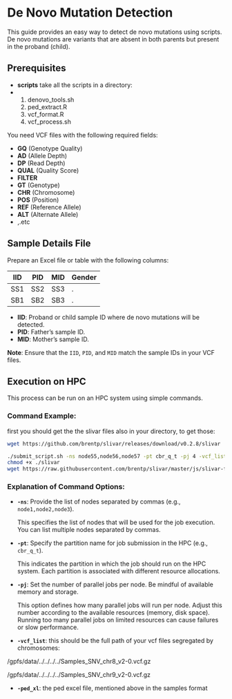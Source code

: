 # De Novo Mutation Detection  

This guide provides an easy way to detect de novo mutations using scripts. De novo mutations are variants that are absent in both parents but present in the proband (child).

## Prerequisites
- **scripts** take all the scripts in a directory:
- 1. denovo_tools.sh
  2. ped_extract.R
  3. vcf_format.R
  4. vcf_process.sh
 
     
You need VCF files with the following required fields:

- **GQ** (Genotype Quality)  
- **AD** (Allele Depth)  
- **DP** (Read Depth)  
- **QUAL** (Quality Score)  
- **FILTER**  
- **GT** (Genotype)  
- **CHR** (Chromosome)  
- **POS** (Position)  
- **REF** (Reference Allele)  
- **ALT** (Alternate Allele)  
- ,.etc

## Sample Details File

Prepare an Excel file or table with the following columns:

| IID   | PID   | MID   | Gender |  
|-------|-------|-------|--------|  
| SS1   | SS2   | SS3   | .      |  
| SB1   | SB2   | SB3   | .      |  

- **IID**: Proband or child sample ID where de novo mutations will be detected.  
- **PID**: Father’s sample ID.  
- **MID**: Mother’s sample ID.  

**Note**: Ensure that the `IID`, `PID`, and `MID` match the sample IDs in your VCF files.

## Execution on HPC

This process can be run on an HPC system using simple commands.

### Command Example:
first you should get the the slivar files also in your directory, to get those:
```bash
wget https://github.com/brentp/slivar/releases/download/v0.2.8/slivar

```

```bash
./submit_script.sh -ns node55,node56,node57 -pt cbr_q_t -pj 4 -vcf_list SNVs_list.txt -ped_xl Trio_List.xlsx
chmod +x ./slivar
wget https://raw.githubusercontent.com/brentp/slivar/master/js/slivar-functions.js
```
### Explanation of Command Options:

- **`-ns`**: Provide the list of nodes separated by commas (e.g., `node1,node2,node3`).
  
  This specifies the list of nodes that will be used for the job execution. You can list multiple nodes separated by commas.

- **`-pt`**: Specify the partition name for job submission in the HPC (e.g., `cbr_q_t`).
  
  This indicates the partition in which the job should run on the HPC system. Each partition is associated with different resource allocations.

- **`-pj`**: Set the number of parallel jobs per node. Be mindful of available memory and storage.
  
  This option defines how many parallel jobs will run per node. Adjust this number according to the available resources (memory, disk space). Running too many parallel jobs on limited resources can cause failures or slow performance.

- **`-vcf_list`**: this should be the full path of your vcf files segregated by chromosomes:

/gpfs/data/../../../../Samples_SNV_chr8_v2-0.vcf.gz

/gpfs/data/../../../../Samples_SNV_chr9_v2-0.vcf.gz

- **`-ped_xl`**: the ped excel file, mentioned above in the samples format


